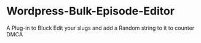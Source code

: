 # Wordpress-Bulk-Episode-Editor
A Plug-in to Bluck Edit your slugs and add a Random string to it to counter DMCA
